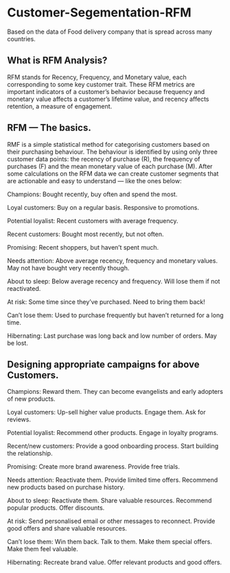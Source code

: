 # Customer-Segementation-RFM
Based on the data of Food delivery company that is spread across many countries.



## What is RFM Analysis?

RFM stands for Recency, Frequency, and Monetary value, each corresponding to some key customer trait. These RFM metrics are important indicators of a customer’s behavior because frequency and monetary value affects a customer’s lifetime value, and recency affects retention, a measure of engagement.



## RFM — The basics.

RMF is a simple statistical method for categorising customers based on their purchasing behaviour. The behaviour is identified by using only three customer data points: the recency of purchase (R), the frequency of purchases (F) and the mean monetary value of each purchase (M). After some calculations on the RFM data we can create customer segments that are actionable and easy to understand — like the ones below:

Champions: Bought recently, buy often and spend the most.

Loyal customers: Buy on a regular basis. Responsive to promotions.

Potential loyalist: Recent customers with average frequency.

Recent customers: Bought most recently, but not often.

Promising: Recent shoppers, but haven’t spent much.

Needs attention: Above average recency, frequency and monetary values. May not have bought very recently though.

About to sleep: Below average recency and frequency. Will lose them if not reactivated.

At risk: Some time since they’ve purchased. Need to bring them back!

Can’t lose them: Used to purchase frequently but haven’t returned for a long time.

Hibernating: Last purchase was long back and low number of orders. May be lost.




## Designing appropriate campaigns for above Customers.

Champions: Reward them. They can become evangelists and early adopters of new products.

Loyal customers: Up-sell higher value products. Engage them. Ask for reviews.

Potential loyalist: Recommend other products. Engage in loyalty programs.

Recent/new customers: Provide a good onboarding process. Start building the relationship.

Promising: Create more brand awareness. Provide free trials.

Needs attention: Reactivate them. Provide limited time offers. Recommend new products based on purchase history.

About to sleep: Reactivate them. Share valuable resources. Recommend popular products. Offer discounts.

At risk: Send personalised email or other messages to reconnect. Provide good offers and share valuable resources.

Can’t lose them: Win them back. Talk to them. Make them special offers. Make them feel valuable.

Hibernating: Recreate brand value. Offer relevant products and good offers.
